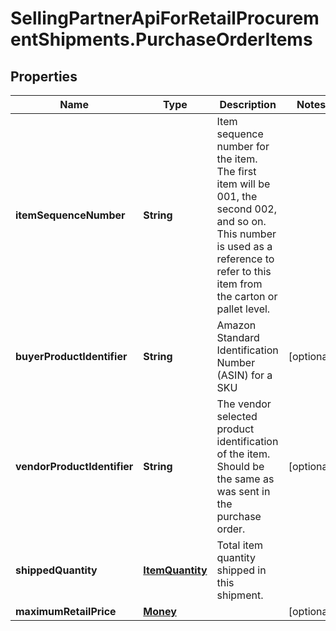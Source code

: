 # SellingPartnerApiForRetailProcurementShipments.PurchaseOrderItems

## Properties
Name | Type | Description | Notes
------------ | ------------- | ------------- | -------------
**itemSequenceNumber** | **String** | Item sequence number for the item. The first item will be 001, the second 002, and so on. This number is used as a reference to refer to this item from the carton or pallet level. | 
**buyerProductIdentifier** | **String** | Amazon Standard Identification Number (ASIN) for a SKU | [optional] 
**vendorProductIdentifier** | **String** | The vendor selected product identification of the item. Should be the same as was sent in the purchase order. | [optional] 
**shippedQuantity** | [**ItemQuantity**](ItemQuantity.md) | Total item quantity shipped in this shipment. | 
**maximumRetailPrice** | [**Money**](Money.md) |  | [optional] 


